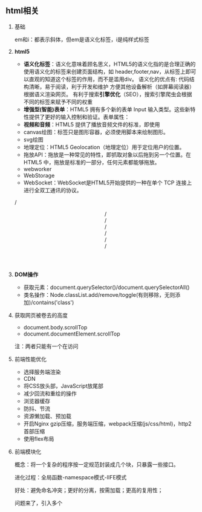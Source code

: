 ## html相关

1. 基础

   em和i：都表示斜体，但em是语义化标签，i是纯样式标签

2. **html5**

   - **语义化标签**：语义化意味着顾名思义，HTML5的语义化指的是合理正确的使用语义化的标签来创建页面结构，如  header,footer,nav，从标签上即可以直观的知道这个标签的作用，而不是滥用div。 语义化的优点有: 代码结构清晰，易于阅读，利于开发和维护 方便其他设备解析（如屏幕阅读器）根据语义渲染网页。 有利于搜索**引擎优化**（SEO），搜索引擎爬虫会根据不同的标签来赋予不同的权重
   - **增强型(智能)表单**：HTML5 拥有多个新的表单 Input 输入类型。这些新特性提供了更好的输入控制和验证。表单属性：<datalist>/<keygen>/placeholder/autofocus/
   - **视频和音频**：HTML5 提供了播放音频文件的标准，即使用 <audio> 元素。<video>:autoplay/controls/loop/width/height
   - canvas绘图：标签只是图形容器，必须使用脚本来绘制图形。
   - svg绘图
   - 地理定位：HTML5 Geolocation（地理定位）用于定位用户的位置。
   - 拖放API：拖放是一种常见的特性，即抓取对象以后拖到另一个位置。在 HTML5 中，拖放是标准的一部分，任何元素都能够拖放。
   - webworker
   - WebStorage
   - WebSocket：WebSocket是HTML5开始提供的一种在单个 TCP 连接上进行全双工通讯的协议。

   /<header>/<nav>/<aside>/<section>/<main>/<footer>/

3. **DOM操作**

   - 获取元素：document.querySelector()/document.querySelectorAll()
   - 类名操作：Node.classList.add/remove/toggle(有则移除，无则添加)/contains('class')

4. 获取网页被卷去的高度

   - document.body.scrollTop
   - document.documentElement.scrollTop

   注：两者只能有一个在访问

5. 前端性能优化

   - 选择服务端渲染
   - CDN
   - 将CSS放头部，JavaScript放尾部
   - 减少回流和重绘的操作
   - 浏览器缓存 
   - 防抖、节流
   - 资源懒加载、预加载
   - 开启Nginx gzip压缩，服务端压缩，webpack压缩(js/css/html)，http2首部压缩
   - 使用flex布局

6. 前端模块化

   概念：将一个复杂的程序按一定规范封装成几个块，只暴露一些接口。

   进化过程：全局函数-namespace模式-IIFE模式

   好处：避免命名冲突；更好的分离，按需加载；更高的复用性；

   问题来了，引入多个<script>后出现的问题：

   - 请求过多
   - 依赖模糊
   - 难以维护

   模块化规范：

   1. CommonJS：每个文件就是一个作用域，运行时确认模块的依赖关系

   2. ES6模块化：export，输出值的引用

      **① CommonJS 模块输出的是一个值的拷贝，ES6 模块输出的是值的引用**。

      **② CommonJS 模块是运行时加载，ES6 模块是编译时输出接口**。

   3. AMD：待补充

   4. CMD：待补充

7. 前端工程化

   开发—测试—部署

   - 统一规范：代码，git，项目，ui
   - 测试
   - 部署
   - 监控
   - 性能优化
   
8. **websocket**

   WebSocket的出现，使得**浏览器**具备了**实时双向通信**的能力。HTML5开始提供的一种浏览器与服务器进行**全双工通讯**的网络技术，属于应用层协议。它基于TCP传输协议，并复用HTTP的握手通道。

   相对http的优点：

   1. 支持双向通信，实时性更强。
   2. 更好的二进制支持。
   3. 较少的控制开销。连接创建后，websocket客户端、服务端进行数据交换时，协议控制的数据包头部较小。在不包含头部的情况下，服务端到客户端的包头只有2~10字节（取决于数据包长度），客户端到服务端的的话，需要加上额外的4字节的掩码。而HTTP协议每次通信都需要携带完整的头部。
   4. 支持扩展。websocket协议定义了扩展，用户可以扩展协议，或者实现自定义的子协议。（比如支持自定义压缩算法等）

   工作原理：

   1. 如何建立连接：协议升级(复用了http通道)
   2. 如何交换数据
   3. 数据帧格式：首部字段减少+掩码算法
   4. 如何维持连接：连接保持+心跳(因为要一直保持)

